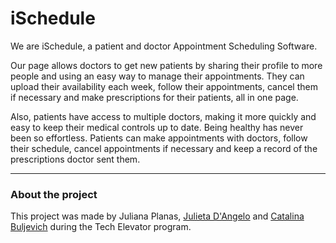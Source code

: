 # iSchedule

We are iSchedule, a patient and doctor Appointment Scheduling Software.

Our page allows doctors to get new patients by sharing their profile to more people and using an easy way to manage their appointments. They can upload their availability each week, follow their appointments, cancel them if necessary and make prescriptions for their patients, all in one page.

Also, patients have access to multiple doctors, making it more quickly and easy to keep their medical controls up to date. Being healthy has never been so effortless. Patients can make appointments with doctors, follow their schedule, cancel appointments if necessary and keep a record of the prescriptions doctor sent them. 
___
### About the project

This project was made by Juliana Planas, [Julieta D'Angelo](https://github.com/JulietaDangelo) and [Catalina Buljevich](https://github.com/catabuljevich) during the Tech Elevator program.
